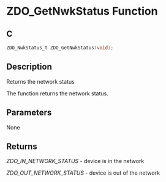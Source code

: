# ZDO_GetNwkStatus Function

## C

```c
ZDO_NwkStatus_t ZDO_GetNwkStatus(void);
```

## Description

 Returns the network status

The function returns the network status.

## Parameters

 None  

## Returns

*ZDO_IN_NETWORK_STATUS* - device is in the network

*ZDO_OUT_NETWORK_STATUS* - device is out of the network


